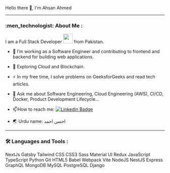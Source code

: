 Hello there 👋, I'm Ahsan Ahmed

---

### :men_technologist: About Me :

I am a Full Stack Developer <img src="https://media.giphy.com/media/WUlplcMpOCEmTGBtBW/giphy.gif" width="30"> from Pakistan.

- :telescope: I’m working as a Software Engineer and contributing to frontend and backend for building web applications.

- :seedling: Exploring Cloud and Blockchain.

- :zap: In my free time, I solve problems on GeeksforGeeks and read tech articles.

- 💬 Ask me about Software Engineering, Cloud Engineering (AWS), CI/CD, Docker, Product Development Lifecycle...

- :mailbox:How to reach me: [![Linkedin Badge](https://img.shields.io/badge/-kakbar-blue?style=flat&logo=Linkedin&logoColor=white)](www.linkedin.com/in/ahsan-ahmed01)

- 🌏 Urdu name: احسن احمد

---

### :hammer_and_wrench: Languages and Tools :

NextJs Gatsby  Tailwind CSS CSS3 Sass Material UI Redux JavaScript TypeScript Python Git HTML5 Babel Webpack Vite NodeJS NestJS Express GraphQL MongoDB MySQL PostgreSQL Django
  
